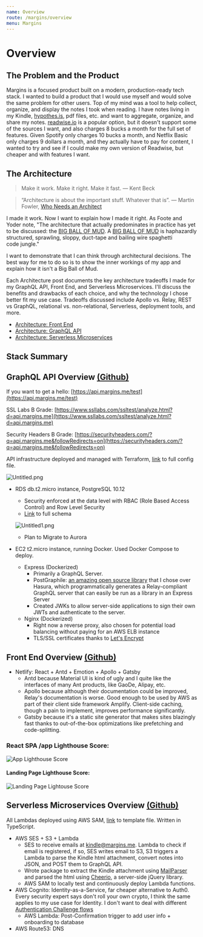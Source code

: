 ```yaml
---
name: Overview
route: /margins/overview
menu: Margins 
---
```

# Overview
## The Problem and the Product

Margins is a focused product built on a modern, production-ready tech stack. I wanted to build a product that I would use myself and would solve the same problem for other users. Top of my mind was a tool to help collect, organize, and display the notes I took when reading. I have notes living in my Kindle, [hypothes.is](http://hypothes.is), pdf files, etc. and want to aggregate, organize, and share my notes. [readwise.io](http://readwise.io) is a popular option, but it doesn't support some of the sources I want, and also charges 8 bucks a month for the full set of features. Given Spotify only charges 10 bucks a month, and Netflix Basic only charges 9 dollars a month, and they actually have to pay for content, I wanted to try and see if I could make my own version of Readwise, but cheaper and with features I want. 

## The Architecture

> Make it work. Make it right. Make it fast. — Kent Beck

> “Architecture is about the important stuff. Whatever that is”. — Martin Fowler, [Who Needs an Architect](https://martinfowler.com/ieeeSoftware/whoNeedsArchitect.pdf)

I made it work. Now I want to explain how I made it right. As Foote and Yoder note, "The architecture that actually predominates in practice has yet to be discussed: the [BIG BALL OF MUD](http://www.laputan.org/mud/mud.html#BigBallOfMud). A [BIG BALL OF MUD](http://www.laputan.org/mud/mud.html#BigBallOfMud) is haphazardly structured, sprawling, sloppy, duct-tape and bailing wire spaghetti code jungle."

I want to demonstrate that I can think through architectural decisions. The best way for me to do so is to show the inner workings of my app and explain how it isn't a Big Ball of Mud.

Each Architecture post documents the key architecture tradeoffs I made for my GraphQL API, Front End, and Serverless Microservices. I'll discuss the benefits and drawbacks of each choice, and why the technology I chose better fit my use case. Tradeoffs discussed include  Apollo vs. Relay, REST vs GraphQL, relational vs. non-relational, Serverless, deployment tools, and more.

- [Architecture: Front End](/margins/front-end)
- [Architecture: GraphQL API](/margins/graphql-api)
- [Architecture: Serverless Microservices](/margins/serverless-microservices)

## Stack Summary

## GraphQL API Overview [(Github)](https://github.com/alexliusq/margins-services/tree/master/graphql-api)

If you want to get a hello: [https://api.margins.me/test](https://api.margins.me/test)

SSL Labs B Grade: [https://www.ssllabs.com/ssltest/analyze.html?d=api.margins.me](https://www.ssllabs.com/ssltest/analyze.html?d=api.margins.me)

Security Headers B Grade: [https://securityheaders.com/?q=api.margins.me&followRedirects=on](https://securityheaders.com/?q=api.margins.me&followRedirects=on)

API infrastructure deployed and managed with Terraform, [link](https://github.com/alexliusq/margins-services/blob/master/graphql-api/terraform/main.tf) to full config file.

![Untitled.png](Untitled.png)

- RDS db.t2.micro instance, PostgreSQL 10.12
    - Security enforced at the data level with RBAC (Role Based Access Control) and Row Level Security
    - [Link](https://github.com/alexliusq/margins-services/blob/master/graphql-api/db/init/00-schema.sql) to full schema

    ![Untitled1.png](Untitled1.png)

    - Plan to Migrate to Aurora
- EC2 t2.micro instance, running Docker. Used Docker Compose to deploy.
    - Express (Dockerized)
        - Primarily a GraphQL Server.
        - PostGraphile: [an amazing open source library](https://www.graphile.org/postgraphile/) that I chose over Hasura, which programmatically generates a Relay-compliant GraphQL server that can easily be run as a library in an Express Server
        - Created JWKs to allow server-side applications to sign their own JWTs and authenticate to the server.
    - Nginx (Dockerized)
        - Right now a reverse proxy, also chosen for potential load balancing without paying for an AWS ELB instance
        - TLS/SSL certificates thanks to [Let's Encrypt](https://letsencrypt.org/)

## Front End Overview [(Github)](https://github.com/alexliusq/margins-me-frontend)

- Netlify: React + Antd + Emotion + Apollo + Gatsby
    - Antd because Material UI is kind of ugly and I quite like the interfaces of many Ant products, like GaoDe, Alipay, etc.
    - Apollo because although their documentation could be improved, Relay's documentation is worse. Good enough to be used by AWS as part of their client side framework Amplify. Client-side caching, though a pain to implement, improves performance significantly.
    - Gatsby because it's a static site generator that makes sites blazingly fast thanks to out-of-the-box optimizations like prefetching and code-splitting.

### React SPA /app Lighthouse Score:
![App Lighthouse Score](./app-lighthouse.png)

#### Landing Page Lighthouse Score:
![Landing Page Lightouse Score](./landing-lighthouse.png)
## Serverless Microservices Overview [(Github)](https://github.com/alexliusq/margins-services/tree/master/lambdas)

All Lambdas deployed using AWS SAM, [link](https://github.com/alexliusq/margins-services/blob/master/lambdas/template.yaml) to template file. Written in TypeScript.

- AWS SES + S3 + Lambda
    - SES to receive emails at kindle@margins.me. Lambda to check if email is registered, if so, SES writes email to S3, S3 triggers a Lambda to parse the Kindle html attachment, convert notes into JSON, and POST them to GraphQL API.
    - Wrote package to extract the Kindle attachment using [MailParser](https://mailparser.io/) and parsed the html using [Cheerio](https://cheerio.js.org/), a server-side jQuery library.
    - AWS SAM to locally test and continuously deploy Lambda functions.
- AWS Cognito: Identity-as-a-Service, far cheaper alternative to Auth0. Every security expert says don't roll your own crypto, I think the same applies to my use case for Identity. I don't want to deal with different [Authentication Challenge flows](https://docs.aws.amazon.com/cognito/latest/developerguide/amazon-cognito-user-pools-authentication-flow.html)
    - AWS Lambda: Post-Confirmation trigger to add user info + onboarding to database
- AWS Route53: DNS